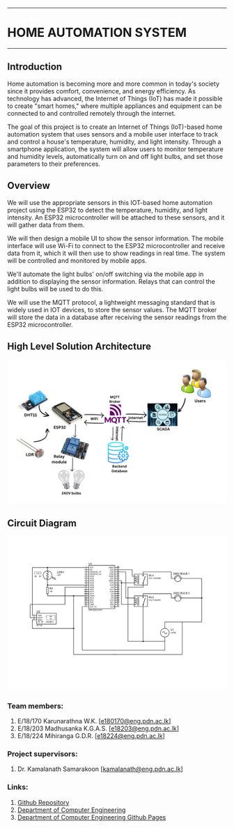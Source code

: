 ___
# HOME AUTOMATION SYSTEM
___

## Introduction

Home automation is becoming more and more common in today's society since it provides
comfort, convenience, and energy efficiency. As technology has advanced, the Internet of
Things (IoT) has made it possible to create "smart homes," where multiple appliances and
equipment can be connected to and controlled remotely through the internet.

The goal of this project is to create an Internet of Things (IoT)-based home automation
system that uses sensors and a mobile user interface to track and control a house's
temperature, humidity, and light intensity. Through a smartphone application, the system will
allow users to monitor temperature and humidity levels, automatically turn on and off light
bulbs, and set those parameters to their preferences.

## Overview

We will use the appropriate sensors in this IOT-based home automation project using the
ESP32 to detect the temperature, humidity, and light intensity. An ESP32 microcontroller will
be attached to these sensors, and it will gather data from them.

We will then design a mobile UI to show the sensor information. The mobile interface will use
Wi-Fi to connect to the ESP32 microcontroller and receive data from it, which it will then use
to show readings in real time. The system will be controlled and monitored by mobile apps.

We'll automate the light bulbs' on/off switching via the mobile app in addition to displaying
the sensor information. Relays that can control the light bulbs will be used to do this.

We will use the MQTT protocol, a lightweight messaging standard that is widely used in IOT
devices, to store the sensor values. The MQTT broker will store the data in a database after
receiving the sensor readings from the ESP32 microcontroller.


## High Level Solution Architecture

![highLevelArchitecture](docs/images/highLevelArchitecture.png)

## Circuit Diagram

![circuitDiagram](docs/images/circuitDiagram.png)

### Team members:
1. E/18/170 Karunarathna W.K. [e180170@eng.pdn.ac.lk]
2. E/18/203 Madhusanka K.G.A.S. [e18203@eng.pdn.ac.lk]
3. E/18/224 Mihiranga G.D.R. [e18224@eng.pdn.ac.lk]

### Project supervisors: 
1. Dr. Kamalanath Samarakoon [kamalanath@eng.pdn.ac.lk]

### Links:
1. [Github Repository](https://github.com/cepdnaclk/e18-co326-home-automation-system-group01)
2. [Department of Computer Engineering](http://www.ce.pdn.ac.lk/)
3. [Department of Computer Engineering Github Pages](https://github.com/cepdnaclk)